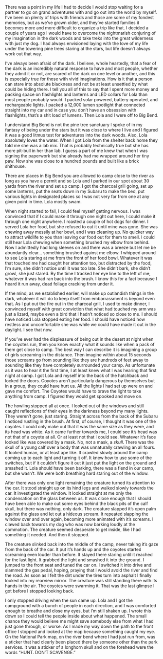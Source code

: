 There was a point in my life I had to decide I would stop waiting for a partner to go on grand adventures with and go out into the world by myself. I’ve been on plenty of trips with friends and those are some of my fondest memories, but as we’ve grown older, and they’ve started families it becomes more and more difficult to organize a trip like that. I decided a couple of years ago I would have to overcome the nightmarish conjuring of my imagination in the dark woods and take treks into the great wilderness with just my dog. I had always envisioned laying with the love of my life under the towering pine trees staring at the stars, but life doesn’t always work out that way.

I’ve always been afraid of the dark. I believe, whole heartedly, that a fear of the dark is an incredibly natural response to have and most people, whether they admit it or not, are scared of the dark on one level or another, and this is especially true for those with vivid imaginations. How is it that a person can stare into absolute blackness and not be at least unsettled by what could be hiding there. I tell you all of this to say that I spent more money and packing space on flashlights and lanterns and LED collars for Lola than most people probably would. I packed solar powered, battery operated, and rechargeable lights. I packed a 12,000 lumen spotlight that connected straight into my car and in case you don’t have an obsession with flashlights, that’s a shit load of lumens. Then Lola and I were off to Big Bend.

I understand Big Bend is not the pine tree sanctuary I spoke of in my fantasy of being under the stars but it was close to where I live and I figured it was a good litmus test for adventures into the dark woods. Also, Lola absolutely loves the water. When I got Lola from the shelter back home they told me she was a lab mix. That is probably technically true but she has more pit-bull in her than lab. I guess a part of me knew that when I was signing the paperwork but she already had me wrapped around her tiny paw. Now she was close to a hundred pounds and built like a brick shithouse.

There are places in Big Bend you are allowed to camp close to the river as long as you have a permit and so Lola and I parked in our spot about 30 yards from the river and set up camp. I got the charcoal grill going, set up some lanterns, put the seats down in my Subaru to make the bed, put various lights in designated places so I was not very far from one at any given point in time. Lola mostly swam.

When night started to fall, I could feel myself getting nervous. I was convinced that if I could make it through one night out here, I could make it through one night anywhere. I roasted a couple of hot dogs for dinner. I served Lola her food, but she refused to eat it until mine was gone. She was chewing away messily at her bowl, and I was cleaning up. No quicker way to attract wildlife to you than leaving our food out for them to smell. I could still hear Lola chewing when something brushed my elbow from behind. Now I admittedly had long sleeves on and there was a breeze but let me be abundantly clear… something brushed against me elbow. I whipped around to see Lola staring at me from the front of her food bowl. Whatever it was that touched me had caught her attention too, but distracted by the food, I’m sure, she didn’t notice until it was too late. She didn’t bark, she didn’t growl, she just stared. By the time I tracked her eye line to the left of me, whatever it was had ran back into the brush. I know this for a fact because I heard it run away, dead foliage cracking from under it.

If the mind, as we established earlier, will make up outlandish things in the dark, whatever it will do to keep itself from embarrassment is beyond even that. As I put out the fire out in the charcoal grill, I used to make dinner, I convinced myself with great conviction that what had touched my arm was just a lizard, maybe even a bird that I hadn’t noticed so close to me. I should have noticed Lola stopped eating her food. I should have noticed how restless and uncomfortable she was while we could have made it out in the daylight. I see that now.

If you’ve ever had the displeasure of being out in the desert at night when the coyotes run, then you know exactly what it sounds like when a pack of them get close to camp. The best way I can describe it is imagining a group of girls screaming in the distance. Then imagine within about 15 seconds those screams go from sounding like they are hundreds of feet away to sounding like they have completely surrounded your camp. As unfortunate as it was to hear it the first time, I at least knew what I was hearing that first night at camp. I got Lola and myself into the back of the hatchback and locked the doors. Coyotes aren’t particularly dangerous by themselves but in a group, they could have hurt us. All the lights I had set up were on and gave me comfort. The Coyotes would have to brave the light to take anything from camp. I figured they would get spooked and move on.

The howling stopped all at once. I looked out of the windows and still caught reflections of their eyes in the darkness beyond my many lights. They weren’t gone, just staring. Straight across from the back of the Subaru I noticed rustling in the brush. At first, of course, I thought it was one of the coyotes. I could only make out that it was the same size as they were, and its head was white. As it came further towards me, I could see it’s head was not that of a coyote at all. Or at least not that I could see. Whatever it’s face looked like was covered by a mask. No, not a mask, a *skull*. There was the skull of a young calf over a body that was unnaturally crawling an all fours. It looked human, or at least ape like. It crawled slowly around the camp coming up to each light and turning it off. It knew how to use some of the switches, but if it couldn’t figure it out it just put the light on the ground and smashed it. Lola should have been barking, there was a fiend in our camp, but she wasn’t. We were both breathing hard staring out of the window.

After there was only one light remaining the creature turned its attention to the car. It stood straight up on its hind legs and walked slowly towards the car. It investigated the window. It looked straight at me only the condensation on the glass between us. It was close enough that I should have been able to make out some eyes behind the black pits of the calf skull, but there was nothing, only dark. The creature slapped it’s open palm against the glass and let out a hideous scream. It repeated slapping the window over and over again, becoming more animated with it’s screams. I clawed back towards my dog who was now barking loudly at the commotion. The creature seemed desperate to get inside, like I had something it needed. And then it stopped.

The creature slinked back into the middle of the camp, never taking it’s gaze from the back of the car. It put it’s hands up and the coyotes started screaming even louder than before. It stayed there staring until it reached for the last light. It grabbed the light and smashed it into the ground. I jumped to the front seat and tuned the car on. I switched it into drive and slammed the gas pedal, hoping, praying that I would avoid the river and find the road. As soon as I felt the dirt under the tires turn into asphalt I finally looked into my rearview mirror. The creature was still standing there with its hands in the air. The coyotes were swarming it. That was the last glimpse I got before I stopped looking back.

I only stopped driving when the sun came up. Lola and I got the campground with a bunch of people in each direction, and I was comforted enough to breathe and close my eyes, but I’m still shaken up. I wrote this down so I could tell the people inside about what happened. The small chance they would believe me might save somebody else from what I had just gone through, or worse. As I made my way down the path to the front office I stopped and looked at the map because something caught my eye. On the National Park map, on the river bend where I had just run from, was a sticker that had clearly been placed there by someone other than the park services. It was a sticker of a longhorn skull and on the forehead were the words “HUNT. DON’T SCAVENGE.”